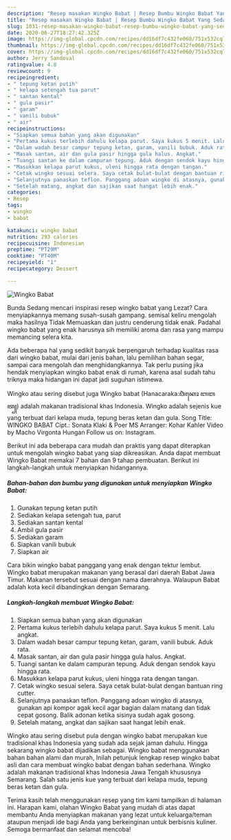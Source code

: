 ```yaml
---
description: "Resep masakan Wingko Babat | Resep Bumbu Wingko Babat Yang Sedap"
title: "Resep masakan Wingko Babat | Resep Bumbu Wingko Babat Yang Sedap"
slug: 1031-resep-masakan-wingko-babat-resep-bumbu-wingko-babat-yang-sedap
date: 2020-06-27T18:27:42.325Z
image: https://img-global.cpcdn.com/recipes/dd16df7c432fe060/751x532cq70/wingko-babat-foto-resep-utama.jpg
thumbnail: https://img-global.cpcdn.com/recipes/dd16df7c432fe060/751x532cq70/wingko-babat-foto-resep-utama.jpg
cover: https://img-global.cpcdn.com/recipes/dd16df7c432fe060/751x532cq70/wingko-babat-foto-resep-utama.jpg
author: Jerry Sandoval
ratingvalue: 4.8
reviewcount: 9
recipeingredient:
- " tepung ketan putih"
- " kelapa setengah tua parut"
- " santan kental"
- " gula pasir"
- " garam"
- " vanili bubuk"
- " air"
recipeinstructions:
- "Siapkan semua bahan yang akan digunakan"
- "Pertama kukus terlebih dahulu kelapa parut. Saya kukus 5 menit. Lalu angkat."
- "Dalam wadah besar campur tepung ketan, garam, vanili bubuk. Aduk rata."
- "Masak santan, air dan gula pasir hingga gula halus. Angkat."
- "Tuangi santan ke dalam campuran tepung. Aduk dengan sendok kayu hingga rata."
- "Masukkan kelapa parut kukus, uleni hingga rata dengan tangan."
- "Cetak wingko sesuai selera. Saya cetak bulat-bulat dengan bantuan ring cutter."
- "Selanjutnya panaskan teflon. Panggang adoan wingko di atasnya, gunakan api kompor agak kecil agar bagian dalam matang dan tidak cepat gosong. Balik adonan ketika sisinya sudah agak gosong."
- "Setelah matang, angkat dan sajikan saat hangat lebih enak."
categories:
- Resep
tags:
- wingko
- babat

katakunci: wingko babat 
nutrition: 293 calories
recipecuisine: Indonesian
preptime: "PT29M"
cooktime: "PT40M"
recipeyield: "1"
recipecategory: Dessert

---
```



![Wingko Babat](https://img-global.cpcdn.com/recipes/dd16df7c432fe060/751x532cq70/wingko-babat-foto-resep-utama.jpg)

Bunda Sedang mencari inspirasi resep wingko babat yang Lezat? Cara menyiapkannya memang susah-susah gampang. semisal keliru mengolah maka hasilnya Tidak Memuaskan dan justru cenderung tidak enak. Padahal wingko babat yang enak harusnya sih memiliki aroma dan rasa yang mampu memancing selera kita.

Ada beberapa hal yang sedikit banyak berpengaruh terhadap kualitas rasa dari wingko babat, mulai dari jenis bahan, lalu pemilihan bahan segar, sampai cara mengolah dan menghidangkannya. Tak perlu pusing jika hendak menyiapkan wingko babat enak di rumah, karena asal sudah tahu triknya maka hidangan ini dapat jadi suguhan istimewa.

Wingko atau sering disebut juga Wingko babat (Hanacaraka:ꦮꦶꦁꦏꦺꦴ ꦧꦧꦠ꧀) adalah makanan tradisional khas Indonesia. Wingko adalah sejenis kue yang terbuat dari kelapa muda, tepung beras ketan dan gula. Song Title: WINGKO BABAT Cipt.: Sonata Klaki &amp; Poer MS Arranger: Kohar Kahler Video by Macho Virgonta Hungan Follow us on: Instagram.


Berikut ini ada beberapa cara mudah dan praktis yang dapat diterapkan untuk mengolah wingko babat yang siap dikreasikan. Anda dapat membuat Wingko Babat memakai 7 bahan dan 9 tahap pembuatan. Berikut ini langkah-langkah untuk menyiapkan hidangannya.

<!--inarticleads1-->

##### Bahan-bahan dan bumbu yang digunakan untuk menyiapkan Wingko Babat:

1. Gunakan  tepung ketan putih
1. Sediakan  kelapa setengah tua, parut
1. Sediakan  santan kental
1. Ambil  gula pasir
1. Sediakan  garam
1. Siapkan  vanili bubuk
1. Siapkan  air


Cara bikin wingko babat panggang yang enak dengan tektur lembut. Wingko babat merupakan makanan yang berasal dari daerah Babat Jawa Timur. Makanan tersebut sesuai dengan nama daerahnya. Walaupun Babat adalah kota kecil dibandingkan dengan Semarang. 

<!--inarticleads2-->

##### Langkah-langkah membuat Wingko Babat:

1. Siapkan semua bahan yang akan digunakan
1. Pertama kukus terlebih dahulu kelapa parut. Saya kukus 5 menit. Lalu angkat.
1. Dalam wadah besar campur tepung ketan, garam, vanili bubuk. Aduk rata.
1. Masak santan, air dan gula pasir hingga gula halus. Angkat.
1. Tuangi santan ke dalam campuran tepung. Aduk dengan sendok kayu hingga rata.
1. Masukkan kelapa parut kukus, uleni hingga rata dengan tangan.
1. Cetak wingko sesuai selera. Saya cetak bulat-bulat dengan bantuan ring cutter.
1. Selanjutnya panaskan teflon. Panggang adoan wingko di atasnya, gunakan api kompor agak kecil agar bagian dalam matang dan tidak cepat gosong. Balik adonan ketika sisinya sudah agak gosong.
1. Setelah matang, angkat dan sajikan saat hangat lebih enak.


Wingko atau sering disebut pula dengan wingko babat merupakan kue tradisional khas Indonesia yang sudah ada sejak jaman dahulu. Hingga sekarang wingko babat dijadikan sebagai. Wingko babat menggunakan bahan bahan alami dan murah, Inilah petunjuk lengkap resep wingko babat asli dan cara membuat wingko babat dengan bahan sederhana. Wingko adalah makanan tradisional khas Indonesia Jawa Tengah khususnya Semarang. Salah satu jenis kue yang terbuat dari kelapa muda, tepung beras ketan dan gula. 

Terima kasih telah menggunakan resep yang tim kami tampilkan di halaman ini. Harapan kami, olahan Wingko Babat yang mudah di atas dapat membantu Anda menyiapkan makanan yang lezat untuk keluarga/teman ataupun menjadi ide bagi Anda yang berkeinginan untuk berbisnis kuliner. Semoga bermanfaat dan selamat mencoba!
